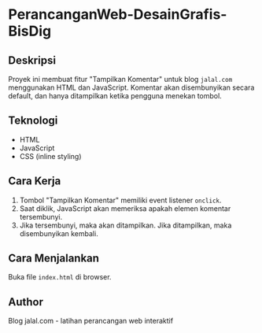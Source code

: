 # PerancanganWeb-DesainGrafis-BisDig

## Deskripsi
Proyek ini membuat fitur "Tampilkan Komentar" untuk blog `jalal.com` menggunakan HTML dan JavaScript. Komentar akan disembunyikan secara default, dan hanya ditampilkan ketika pengguna menekan tombol.

## Teknologi
- HTML
- JavaScript
- CSS (inline styling)

## Cara Kerja
1. Tombol "Tampilkan Komentar" memiliki event listener `onclick`.
2. Saat diklik, JavaScript akan memeriksa apakah elemen komentar tersembunyi.
3. Jika tersembunyi, maka akan ditampilkan. Jika ditampilkan, maka disembunyikan kembali.

## Cara Menjalankan
Buka file `index.html` di browser.

## Author
Blog jalal.com - latihan perancangan web interaktif